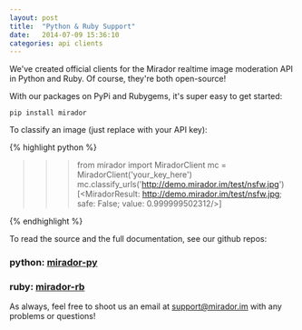 ```yaml
---
layout: post
title:  "Python & Ruby Support"
date:   2014-07-09 15:36:10
categories: api clients
---
```


We've created official clients for the Mirador realtime image moderation API in Python and Ruby. Of course, they're both open-source!

With our packages on PyPi and Rubygems, it's super easy to get started:

```
pip install mirador
```

To classify an image (just replace with your API key):

{% highlight python %}
>>> from mirador import MiradorClient
>>> mc = MiradorClient('your_key_here')
>>> mc.classify_urls('http://demo.mirador.im/test/nsfw.jpg')
[<MiradorResult: http://demo.mirador.im/test/nsfw.jpg; safe: False; value: 0.999999502312/>]
>>>
{% endhighlight %}

To read the source and the full documentation, see our github repos:

### python: [mirador-py](http://mirador-cv.github.io/mirador-py)
### ruby: [mirador-rb](http://mirador-cv.github.io/mirador-rb)

As always, feel free to shoot us an email at support@mirador.im with any problems or questions!
